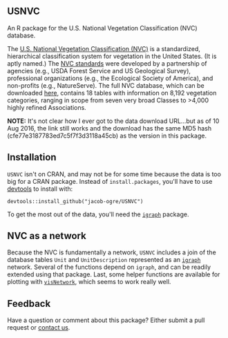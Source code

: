 ## USNVC

An R package for the U.S. National Vegetation Classification (NVC) database.

The [U.S. National Vegetation Classification (NVC)](http://usnvc.org) is a standardized, hierarchical classification system for vegetation in the United States. (It is aptly named.) The [NVC standards](https://www.fgdc.gov/standards/projects/FGDC-standards-projects/vegetation/NVCS_V2_FINAL_2008-02.pdf) were developed by a partnership of agencies (e.g., USDA Forest Service and US Geological Survey), professional organizations (e.g., the Ecological Society of America), and non-profits (e.g., NatureServe). The full NVC database, which can be downloaded [here](http://www1.usgs.gov/csas/nvcs_data/USNVCFullDownload.zip), contains 18 tables with information on 8,192 vegetation categories, ranging in scope from seven very broad Classes to >4,000 highly refined Associations. 

__NOTE:__ It's not clear how I ever got to the data download URL...but as of 10 Aug 2016, the link still works and the download has the same MD5 hash (cfe77e3187783ed7c5f7f3d3118a45cb) as the version in this package.

## Installation

`USNVC` isn't on CRAN, and may not be for some time because the data is too big for a CRAN package. Instead of `install.packages`, you'll have to use [devtools](https://cran.r-project.org/web/packages/devtools/index.html) to install with:

```{r}
devtools::install_github("jacob-ogre/USNVC")
```

To get the most out of the data, you'll need the [`igraph`](igraph.org/r/) package.

## NVC as a network

Because the NVC is fundamentally a network, `USNVC` includes a join of the database tables `Unit` and `UnitDescription` represented as an [`igraph`](igraph.org/r/) network. Several of the functions depend on `igraph`, and can be readily extended using that package. Last, some helper functions are available for plotting with [`visNetwork`](https://cran.r-project.org/web/packages/visNetwork/), which seems to work really well.

## Feedback

Have a question or comment about this package? Either submit a pull request or [contact us](mailto:esa@defenders.org).


